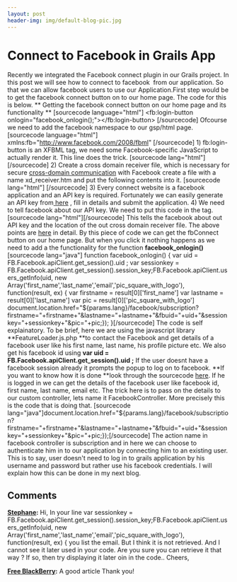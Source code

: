 ```yaml
---
layout: post
header-img: img/default-blog-pic.jpg
---
```


# Connect to Facebook in Grails App

Recently we integrated the Facebook connect plugin in our Grails project. In this post we will see how to connect to facebook  from our application. So that we can allow facebook users to use our Application.First step would be to get the facebook connect button on to our home page. The code for this is below. ** Getting the facebook connect button on our home page and its functionality ** [sourcecode language="html"] <fb:login-button onlogin="facebook_onlogin();"></fb:login-button> [/sourcecode] Ofcourse we need to add the facebook namespace to our gsp/html page. [sourcecode language="html"] xmlns:fb="http://www.facebook.com/2008/fbml" [/sourcecode] 1) fb:login-button is an XFBML tag, we need some Facebook-specific JavaScript to actually render it. This line does the trick. [sourcecode lang="html"]<script type="text/javascript" src="http://static.ak.connect.facebook.com/js/api_lib/v0.4/FeatureLoader.js.php"></script>[/sourcecode] 2) Create a cross domain receiver file, which is necessary for secure [cross-domain communication](http://wiki.developers.facebook.com/index.php/Cross_Domain_Communication) with Facebook create a file with a name xd_receiver.htm and put the following contents into it. [sourcecode lang="html"]<!DOCTYPE html PUBLIC "-//W3C//DTD XHTML 1.0 Strict//EN" "http://www.w3.org/TR/xhtml1/DTD/xhtml1-strict.dtd"> <html xmlns="http://www.w3.org/1999/xhtml" > <body> <script src="http://static.ak.connect.facebook.com/js/api_lib/v0.4/XdCommReceiver.js" type="text/javascript"></script> </body> </html> [/sourcecode] 3) Every connect website is a facebook application and an API key is required. Fortunately we can easily generate an API key from[ here](http://www.facebook.com/developers/) , fill in details and submit the application. 4) We need to tell facebook about our API key. We need to put this code in the <body> tag. [sourcecode lang="html"]<script type="text/javascript">FB.init("3f0ba1d70537bbf9381bca2bbb9f9a93","xd_receiver.htm");</script>[/sourcecode] This tells the facebook about out API key and the location of the out cross domain receiver file. The above points are [here](http://wiki.developers.facebook.com/index.php/Facebook_Connect_Tutorial1) in detail. By this piece of code we can get the fbConnect button on our home page. But when you click it nothing happens as we need to add a the functionality for the function **facebook_onlogin()** [sourcecode lang="java"] function facebook_onlogin() { var uid = FB.Facebook.apiClient.get_session().uid ; var sessionkey = FB.Facebook.apiClient.get_session().session_key;FB.Facebook.apiClient.users_getInfo(uid, new Array('first_name','last_name','email','pic_square_with_logo'), function(result, ex) { var firstname = result[0]['first_name'] var lastname = result[0]['last_name'] var pic = result[0]['pic_square_with_logo'] document.location.href="${params.lang}/facebook/subscription?firstname="+firstname+"&lastname="+lastname+"&fbuid="+uid+"&sessionkey="+sessionkey+"&pic="+pic;}); }[/sourcecode] The code is self explainatory. To be brief, here we are using the javascript library **FeatureLoader.js.php **to contact the Facebook and get details of a facebook user like his first name, last name, his profile picture etc. We also get his facebook id using **var uid = FB.Facebook.apiClient.get_session().uid ;** If the user doesnt have a facebook session already it prompts the popup to log on to facebook. **If you want to know how it is done **look through the sourcecode [here](http://static.ak.connect.facebook.com/js/api_lib/v0.4/FeatureLoader.js.php). If he is logged in we can get the details of the facebook user like facebook id, first name, last name, email etc. The trick here is to pass on the details to our custom controller, lets name it FacebookController. More precisely this is the code that is doing that. [sourcecode lang="java"]document.location.href="${params.lang}/facebook/subscription?firstname="+firstname+"&lastname="+lastname+"&fbuid="+uid+"&sessionkey="+sessionkey+"&pic="+pic;});[/sourcecode] The action name in facebook controller is subscription and in here we can choose to authenticate him in to our application by connecting him to an existing user. This is to say, user doesn't need to log in to grails application by his username and password but rather use his facebook credentials. I will explain how this can be done in my next blog.

## Comments

**[Stephane](#5554 "2011-05-05 13:47:03"):** Hi, In your line var sessionkey = FB.Facebook.apiClient.get_session().session_key;FB.Facebook.apiClient.users_getInfo(uid, new Array('first_name','last_name','email','pic_square_with_logo'), function(result, ex) { you list the email. But I think it is not retrieved. And I cannot see it later used in your code. Are you sure you can retrieve it that way ? If so, then try displaying it later oin in the code.. Cheers,

**[Free BlackBerry](#5688 "2011-07-08 10:08:13"):** A good article Thank you!

